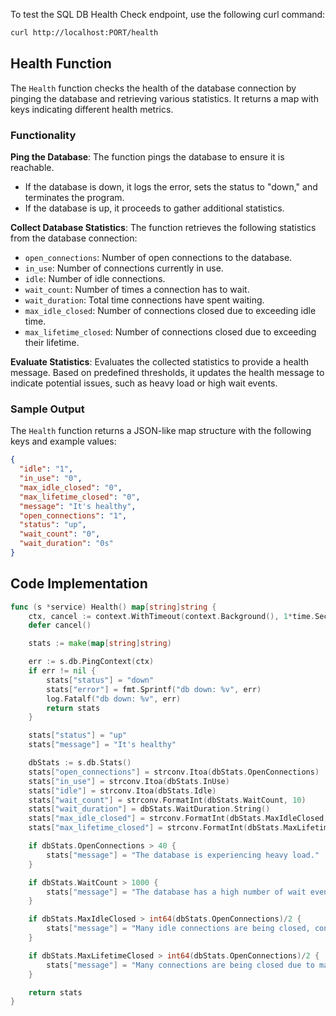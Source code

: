 To test the SQL DB Health Check endpoint, use the following curl command:

```bash
curl http://localhost:PORT/health
```
## Health Function

The `Health` function checks the health of the database connection by pinging the database and retrieving various statistics. It returns a map with keys indicating different health metrics.

### Functionality

**Ping the Database**: The function pings the database to ensure it is reachable.

   - If the database is down, it logs the error, sets the status to "down," and terminates the program.
   - If the database is up, it proceeds to gather additional statistics.

**Collect Database Statistics**: The function retrieves the following statistics from the database connection:

   - `open_connections`: Number of open connections to the database.
   - `in_use`: Number of connections currently in use.
   - `idle`: Number of idle connections.
   - `wait_count`: Number of times a connection has to wait.
   - `wait_duration`: Total time connections have spent waiting.
   - `max_idle_closed`: Number of connections closed due to exceeding idle time.
   - `max_lifetime_closed`: Number of connections closed due to exceeding their lifetime.

**Evaluate Statistics**: Evaluates the collected statistics to provide a health message. Based on predefined thresholds, it updates the health message to indicate potential issues, such as heavy load or high wait events.

### Sample Output

The `Health` function returns a JSON-like map structure with the following keys and example values:

```json
{
  "idle": "1",
  "in_use": "0",
  "max_idle_closed": "0",
  "max_lifetime_closed": "0",
  "message": "It's healthy",
  "open_connections": "1",
  "status": "up",
  "wait_count": "0",
  "wait_duration": "0s"
}
```

## Code Implementation

```go
func (s *service) Health() map[string]string {
    ctx, cancel := context.WithTimeout(context.Background(), 1*time.Second)
    defer cancel()

    stats := make(map[string]string)

    err := s.db.PingContext(ctx)
    if err != nil {
        stats["status"] = "down"
        stats["error"] = fmt.Sprintf("db down: %v", err)
        log.Fatalf("db down: %v", err)  
        return stats
    }

    stats["status"] = "up"
    stats["message"] = "It's healthy"

    dbStats := s.db.Stats()
    stats["open_connections"] = strconv.Itoa(dbStats.OpenConnections)
    stats["in_use"] = strconv.Itoa(dbStats.InUse)
    stats["idle"] = strconv.Itoa(dbStats.Idle)
    stats["wait_count"] = strconv.FormatInt(dbStats.WaitCount, 10)
    stats["wait_duration"] = dbStats.WaitDuration.String()
    stats["max_idle_closed"] = strconv.FormatInt(dbStats.MaxIdleClosed, 10)
    stats["max_lifetime_closed"] = strconv.FormatInt(dbStats.MaxLifetimeClosed, 10)

    if dbStats.OpenConnections > 40 { 
        stats["message"] = "The database is experiencing heavy load."
    }

    if dbStats.WaitCount > 1000 {
        stats["message"] = "The database has a high number of wait events, indicating potential bottlenecks."
    }

    if dbStats.MaxIdleClosed > int64(dbStats.OpenConnections)/2 {
        stats["message"] = "Many idle connections are being closed, consider revising the connection pool settings."
    }

    if dbStats.MaxLifetimeClosed > int64(dbStats.OpenConnections)/2 {
        stats["message"] = "Many connections are being closed due to max lifetime, consider increasing max lifetime or revising the connection usage pattern."
    }

    return stats
}
```

